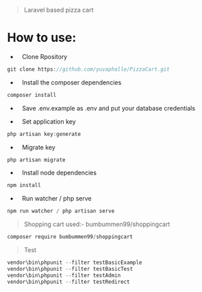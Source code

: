 >Laravel based pizza cart

# How to use:

- ` ` Clone Rpository

```javascript
git clone https://github.com/yuvaphalle/PizzaCart.git

```

- ` ` Install the composer dependencies


```javascript
composer install

```
- ` ` Save .env.example as .env and put your database credentials




- ` ` Set application key


```javascript
php artisan key:generate
```
- ` ` Migrate key

```javascript
php artisan migrate

```

- ` ` Install node dependencies


```javascript
npm install

```
- ` ` Run watcher / php serve

```javascript
npm run watcher / php artisan serve

```

>Shopping cart used:- bumbummen99/shoppingcart
```javascript
composer require bumbummen99/shoppingcart

```

>Test
```javascript
vendor\bin\phpunit --filter testBasicExample    
vendor\bin\phpunit --filter testBasicTest 
vendor\bin\phpunit --filter testAdmin 
vendor\bin\phpunit --filter testRedirect
```



